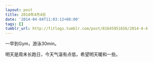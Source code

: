 ```yaml
---
layout: post
title: 2014年4月4日
date: '2014-04-04T11:03:12+08:00'
tags: []
tumblr_url: http://fitlogs.tumblr.com/post/81645951656/2014-4-4
---
```

一早到Gym，游泳30min。

明天是周末长跑日，今天气温有点低，希望明天暖和一些。
